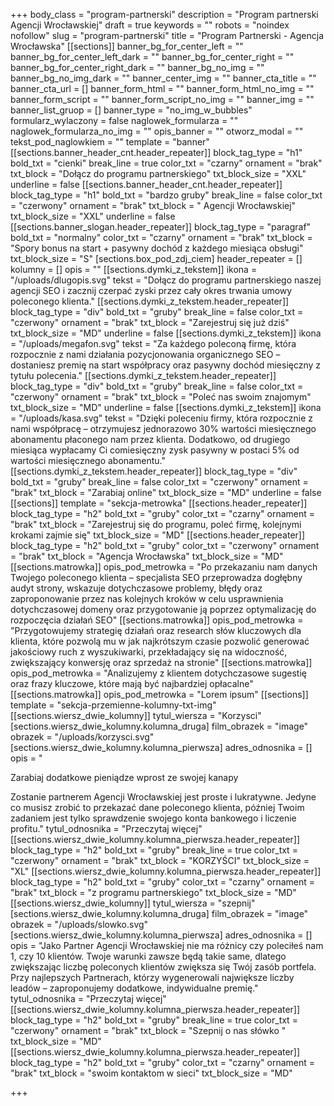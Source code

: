 +++
body_class = "program-partnerski"
description = "Program partnerski Agencji Wrocławskiej"
draft = true
keywords = ""
robots = "noindex nofollow"
slug = "program-partnerski"
title = "Program Partnerski - Agencja Wrocławska"
[[sections]]
banner_bg_for_center_left = ""
banner_bg_for_center_left_dark = ""
banner_bg_for_center_right = ""
banner_bg_for_center_right_dark = ""
banner_bg_no_img = ""
banner_bg_no_img_dark = ""
banner_center_img = ""
banner_cta_title = ""
banner_cta_url = []
banner_form_html = ""
banner_form_html_no_img = ""
banner_form_script = ""
banner_form_script_no_img = ""
banner_img = ""
banner_list_gruop = []
banner_type = "no_img_w_bubbles"
formularz_wylaczony = false
naglowek_formularza = ""
naglowek_formularza_no_img = ""
opis_banner = ""
otworz_modal = ""
tekst_pod_naglowkiem = ""
template = "banner"
[[sections.banner_header_cnt.header_repeater]]
block_tag_type = "h1"
bold_txt = "cienki"
break_line = true
color_txt = "czarny"
ornament = "brak"
txt_block = "Dołącz do programu partnerskiego"
txt_block_size = "XXL"
underline = false
[[sections.banner_header_cnt.header_repeater]]
block_tag_type = "h1"
bold_txt = "bardzo gruby"
break_line = false
color_txt = "czerwony"
ornament = "brak"
txt_block = " Agencji Wrocławskiej"
txt_block_size = "XXL"
underline = false
[[sections.banner_slogan.header_repeater]]
block_tag_type = "paragraf"
bold_txt = "normalny"
color_txt = "czarny"
ornament = "brak"
txt_block = "Spory bonus na start + pasywny dochód z każdego miesiąca obsługi"
txt_block_size = "S"
[sections.box_pod_zdj_ciem]
header_repeater = []
kolumny = []
opis = ""
[[sections.dymki_z_tekstem]]
ikona = "/uploads/dlugopis.svg"
tekst = "Dołącz do programu partnerskiego naszej agencji SEO i zacznij czerpać zyski przez cały okres trwania umowy poleconego klienta."
[[sections.dymki_z_tekstem.header_repeater]]
block_tag_type = "div"
bold_txt = "gruby"
break_line = false
color_txt = "czerwony"
ornament = "brak"
txt_block = "Zarejestruj się już dziś"
txt_block_size = "MD"
underline = false
[[sections.dymki_z_tekstem]]
ikona = "/uploads/megafon.svg"
tekst = "Za każdego poleconą firmę, która rozpocznie z nami działania pozycjonowania organicznego SEO – dostaniesz premię na start współpracy oraz pasywny dochód miesięczny z tytułu polecenia."
[[sections.dymki_z_tekstem.header_repeater]]
block_tag_type = "div"
bold_txt = "gruby"
break_line = false
color_txt = "czerwony"
ornament = "brak"
txt_block = "Poleć nas swoim znajomym"
txt_block_size = "MD"
underline = false
[[sections.dymki_z_tekstem]]
ikona = "/uploads/kasa.svg"
tekst = "Dzięki poleceniu firmy, która rozpocznie z nami współpracę – otrzymujesz jednorazowo 30% wartości miesięcznego abonamentu płaconego nam przez klienta. Dodatkowo, od drugiego miesiąca wypłacamy Ci comiesięczny zysk pasywny w postaci 5% od wartości miesięcznego abonamentu."
[[sections.dymki_z_tekstem.header_repeater]]
block_tag_type = "div"
bold_txt = "gruby"
break_line = false
color_txt = "czerwony"
ornament = "brak"
txt_block = "Zarabiaj online"
txt_block_size = "MD"
underline = false
[[sections]]
template = "sekcja-metrowka"
[[sections.header_repeater]]
block_tag_type = "h2"
bold_txt = "gruby"
color_txt = "czarny"
ornament = "brak"
txt_block = "Zarejestruj się do programu, poleć firmę, kolejnymi krokami zajmie się"
txt_block_size = "MD"
[[sections.header_repeater]]
block_tag_type = "h2"
bold_txt = "gruby"
color_txt = "czerwony"
ornament = "brak"
txt_block = "Agencja Wrocławska"
txt_block_size = "MD"
[[sections.matrowka]]
opis_pod_metrowka = "Po przekazaniu nam danych Twojego poleconego klienta – specjalista SEO przeprowadza dogłębny audyt strony, wskazuje dotychczasowe problemy, błędy oraz zaproponowanie przez nas kolejnych kroków w celu usprawnienia dotychczasowej domeny oraz przygotowanie ją poprzez optymalizację do rozpoczęcia działań SEO"
[[sections.matrowka]]
opis_pod_metrowka = "Przygotowujemy strategię działań oraz research słów kluczowych dla klienta, które pozwolą mu w jak najkrótszym czasie pozwolić generować jakościowy ruch z wyszukiwarki, przekładający się na widoczność, zwiększający konwersję oraz sprzedaż na stronie"
[[sections.matrowka]]
opis_pod_metrowka = "Analizujemy z klientem dotychczasowe sugestię oraz frazy kluczowe, które mają być najbardziej opłacalne"
[[sections.matrowka]]
opis_pod_metrowka = "Lorem ipsum"
[[sections]]
template = "sekcja-przemienne-kolumny-txt-img"
[[sections.wiersz_dwie_kolumny]]
tytul_wiersza = "Korzysci"
[sections.wiersz_dwie_kolumny.kolumna_druga]
film_obrazek = "image"
obrazek = "/uploads/korzysci.svg"
[sections.wiersz_dwie_kolumny.kolumna_pierwsza]
adres_odnosnika = []
opis = "<p class='txt-MD f-w700'><span class='txt-break txt-red'>Zarabiaj dodatkowe pieniądze</span> wprost ze swojej kanapy</p>Zostanie partnerem Agencji Wrocławskiej jest proste i lukratywne. Jedyne co musisz zrobić to przekazać dane poleconego klienta, później Twoim zadaniem jest tylko sprawdzenie swojego konta bankowego i liczenie profitu."
tytul_odnosnika = "Przeczytaj więcej"
[[sections.wiersz_dwie_kolumny.kolumna_pierwsza.header_repeater]]
block_tag_type = "h2"
bold_txt = "gruby"
break_line = true
color_txt = "czerwony"
ornament = "brak"
txt_block = "KORZYŚCI"
txt_block_size = "XL"
[[sections.wiersz_dwie_kolumny.kolumna_pierwsza.header_repeater]]
block_tag_type = "h2"
bold_txt = "gruby"
color_txt = "czarny"
ornament = "brak"
txt_block = "z programu partnerskiego"
txt_block_size = "MD"
[[sections.wiersz_dwie_kolumny]]
tytul_wiersza = "szepnij"
[sections.wiersz_dwie_kolumny.kolumna_druga]
film_obrazek = "image"
obrazek = "/uploads/slowko.svg"
[sections.wiersz_dwie_kolumny.kolumna_pierwsza]
adres_odnosnika = []
opis = "Jako Partner Agencji Wrocławskiej nie ma różnicy czy poleciłeś nam 1, czy 10 klientów. Twoje warunki zawsze będą takie same, dlatego zwiększając liczbę poleconych klientów zwiększa się Twój zasób portfela. Przy najlepszych Partnerach, którzy wygenerowali największe liczby leadów – zaproponujemy dodatkowe, indywidualne premię."
tytul_odnosnika = "Przeczytaj więcej"
[[sections.wiersz_dwie_kolumny.kolumna_pierwsza.header_repeater]]
block_tag_type = "h2"
bold_txt = "gruby"
break_line = true
color_txt = "czerwony"
ornament = "brak"
txt_block = "Szepnij o nas słówko "
txt_block_size = "MD"
[[sections.wiersz_dwie_kolumny.kolumna_pierwsza.header_repeater]]
block_tag_type = "h2"
bold_txt = "gruby"
color_txt = "czarny"
ornament = "brak"
txt_block = "swoim kontaktom w sieci"
txt_block_size = "MD"

+++
